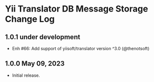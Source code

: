 # Yii Translator DB Message Storage Change Log

## 1.0.1 under development

- Enh #66: Add support of yiisoft/translator version ^3.0 (@thenotsoft)

## 1.0.0 May 09, 2023

- Initial release.
